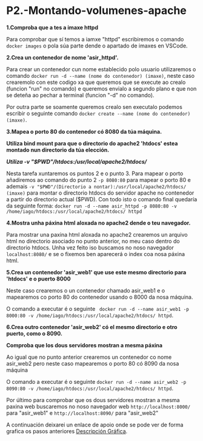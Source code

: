 # P2.-Montando-volumenes-apache

**1.Comproba que a tes a imaxe httpd**

Para comprobar que sí temos a iamxe "httpd" escribiremos o comando `docker images` o pola súa parte dende o apartado de imaxes en VSCode.

**2.Crea un contenedor de nome 'asir_httpd'.**

Para crear un contenedor cun nome establecido polo usuario utilizaremos o comando `docker run -d --name (nome do contenedor) (imaxe)`, neste caso crearemolo con este codigo xa que queremos que se execute ao crealo (funcion "run" no comando) e queremos envialo a segundo plano e que non se deteña ao pechar a terminal (funcion "-d" no comando).

Por outra parte se soamente queremos crealo sen executalo podemos escribir o seguinte comando `docker create --name (nome do contenedor) (imaxe)`.

**3.Mapea o porto 80 do contenedor có 8080 da túa máquina.**

**Utiliza bind mount para que o directorio do apache2 'htdocs' estea montado nun directorio da túa elección.**

***Utiliza -v "$PWD"/htdocs:/usr/local/apache2/htdocs/***

Nesta tarefa xuntaremos os puntos 2 e o punto 3. Para mapear o porto añadiremos ao comando do punto 2 `-p 8080:80` para mapear o porto 80 e ademais `-v "$PWD"/(Directorio a nontar):/usr/local/apache2/htdocs/ (imaxe)` para montar o directorio htdocs do servidor apache no contenedor a partir do directorio actual ($PWD). Con todo isto o comando final quedaría da seguinte forma: `docker run -d --name asir_httpd -p 8080:80 -v /home/iago/htdocs:/usr/local/apache2/htdocs/ httpd`

**4.Mostra unha páxina html aloxada no apache2 dende o teu navegador.**

Para mostrar una paxina html aloxada no apache2 crearemos un arquivo html no directorio asociado no punto anterior, no meu caso dentro do directorio htdocs.
Unha vez feito iso buscamos no noso navegador `localhost:8080/` e se o fixemos ben aparecerá o index coa nosa páxina html.

**5.Crea un contenedor 'asir_web1' que use este mesmo directorio para 'htdocs' e o puerto 8000**

Neste caso crearemos o un contenedor chamado asir_web1 e o mapearemos co porto 80 do contenedor usando o 8000 da nosa máquina.

O comando a executar é o seguinte ` docker run -d --name asir_web1 -p 8000:80 -v /home/iago/htdocs:/usr/local/apache2/htdocs/ httpd`.

**6.Crea outro contenedor 'asir_web2' có el mesmo directorio e otro puerto, como o 8090.**

**Comproba que los dous servidores mostran a mesma páxina**

Ao igual que no punto anterior crearemos un contenedor co nome asir_web2 pero neste caso mapearemos o porto 80 có 8090 da nosa máquina

O comando a executar é o seguinte `docker run -d --name asir_web2 -p 8090:80 -v /home/iago/htdocs:/usr/local/apache2/htdocs/ httpd`.

Por último para comprobar que os dous servidores mostran a mesma paxina web buscaremos no noso navegador web `http://localhost:8000/` para "asir_web1" e `http://localhost:8090/` para "asir_web2"


A continuación deixarei un enlace de apoio onde se pode ver de forma grafica os pasos anteriores [Descripción Gráfica](https://docs.google.com/document/d/1tZxFDSmlC_yXApqlJfKa3F3QASanfRTCAiHGjhS1Xu0/edit?pli=1). 